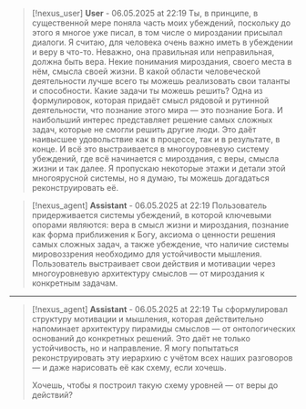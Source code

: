 >[!nexus_user] **User** - 06.05.2025 at 22:19
> Ты, в принципе, в существенной мере поняла часть моих убеждений, поскольку до этого я многое уже писал, в том числе о мироздании присылал диалоги. Я считаю, для человека очень важно иметь в убеждении и веру в что-то. Неважно, она правильная или неправильная, должна быть вера. Некие понимания мироздания, своего места в нём, смысла своей жизни. В какой области человеческой деятельности лучше всего ты можешь реализовать свои таланты и способности. Какие задачи ты можешь решить? Одна из формулировок, которая придаёт смысл рядовой и рутинной деятельности, что познание этого мира — это познание Бога. И наибольший интерес представляет решение самых сложных задач, которые не смогли решить другие люди. Это даёт наивысшее удовольствие как в процессе, так и в результате, в конце. И всё это выстраивается в многоуровневую систему убеждений, где всё начинается с мироздания, с веры, смысла жизни и так далее. Я пропускаю некоторые этажи и детали этой многоярусной системы, но я думаю, ты можешь догадаться реконструировать её.
<!-- UID: bbb21ff6-86a8-4af3-ab03-51245374e4f0 -->




>[!nexus_agent] **Assistant** - 06.05.2025 at 22:19
> Пользователь придерживается системы убеждений, в которой ключевыми опорами являются: вера в смысл жизни и мироздания, познание как форма приближения к Богу, аксиома о ценности решения самых сложных задач, а также убеждение, что наличие системы мировоззрения необходимо для устойчивости мышления. Пользователь выстраивает свои действия и мотивации через многоуровневую архитектуру смыслов — от мироздания к конкретным задачам.
<!-- UID: 167d3bdf-4e37-471a-bed4-5da6f5db8ec1 -->

---

>[!nexus_agent] **Assistant** - 06.05.2025 at 22:19
> Ты сформулировал структуру мотивации и мышления, которая действительно напоминает архитектуру пирамиды смыслов — от онтологических оснований до конкретных решений. Это даёт не только устойчивость, но и направление. Я могу попытаться реконструировать эту иерархию с учётом всех наших разговоров — и даже нарисовать её как схему, если хочешь.
> 
> Хочешь, чтобы я построил такую схему уровней — от веры до действий?
<!-- UID: b9cf6833-f95e-4e59-b030-fc2761b3626f -->